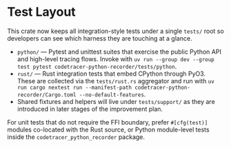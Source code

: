 # Test Layout

This crate now keeps all integration-style tests under a single `tests/` root so
developers can see which harness they are touching at a glance.

- `python/` — Pytest and unittest suites that exercise the public Python API and
  high-level tracing flows. Invoke with `uv run --group dev --group test pytest
  codetracer-python-recorder/tests/python`.
- `rust/` — Rust integration tests that embed CPython through PyO3. These are
  collected via the `tests/rust.rs` aggregator and run with `uv run cargo nextest
  run --manifest-path codetracer-python-recorder/Cargo.toml --no-default-features`.
- Shared fixtures and helpers will live under `tests/support/` as they are
  introduced in later stages of the improvement plan.

For unit tests that do not require the FFI boundary, prefer `#[cfg(test)]`
modules co-located with the Rust source, or Python module-level tests inside the
`codetracer_python_recorder` package.
